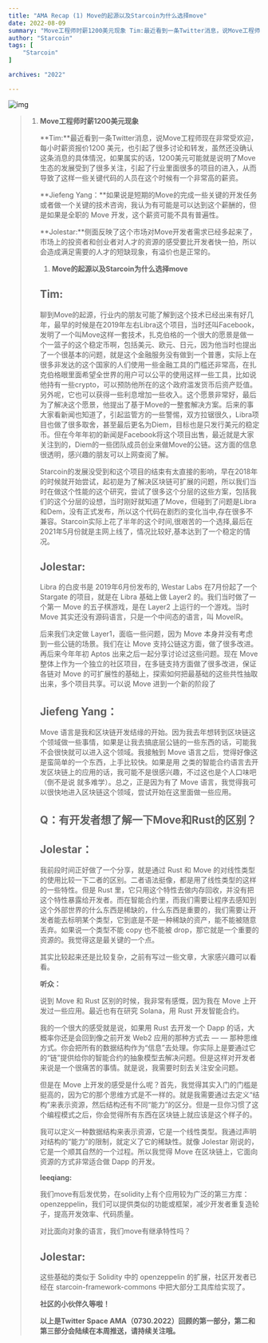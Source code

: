 ```yaml
---
title: "AMA Recap (1) Move的起源以及Starcoin为什么选择move"
date: 2022-08-09
summary: "Move工程师时薪1200美元现象 Tim:最近看到一条Twitter消息，说Move工程师现在非常受欢迎，每小时薪资报价1200 美元，也引起了很多讨论和转发，虽然还没确认这条消息的具体情況，如果属实的话，1200美元可能..."
author: "Starcoin"
tags: [
    "Starcoin"
]

archives: "2022"

---
```


![img](/images/hackathon/amar1.png)

> 1. **Move工程师时薪1200美元现象**
>
>    **Tim:**最近看到一条Twitter消息，说Move工程师现在非常受欢迎，每小时薪资报价1200 美元，也引起了很多讨论和转发，虽然还没确认这条消息的具体情況，如果属实的话，1200美元可能就是说明了Move生态的发展受到了很多关注，引起了行业里面很多的项目的进入，从而导致了这样一些关键代码的人员在这个时候有一个非常高的薪资。
>
>    **Jiefeng Yang：**如果说是短期的Move的完成一些关键的开发任务或者做一个关键的技术咨询，我认为有可能是可以达到这个薪酬的，但是如果是全职的 Move 开发，这个薪资可能不具有普遍性。
>
>    **Jolestar:**侧面反映了这个市场对Move开发者需求已经多起来了，市场上的投资者和创业者对人才的资源的感受要比开发者快一拍，所以会造成满足需要的人才的短缺现象，有溢价也是正常的。
>
>    1. **Move的起源以及Starcoin为什么选择move**
>
>    ## Tim:
>
>    聊到Move的起源，行业内的朋友可能了解到这个技术已经出来有好几年，最早的时候是在2019年左右Libra这个项目，当时还叫Facebook，发明了一个叫Move这样一套技术，扎克伯格的一个很大的愿景是做一个一篮子的这个稳定币啊，包括美元、欧元、日元，因为他当时也提出了一个很基本的问题，就是这个金融服务没有做到一个普惠，实际上在很多非发达的这个国家的人们使用一些金融工具的门槛还非常高，在扎克伯格眼里面希望全世界的用户可以公平的使用这样一些工具，比如说他持有一些crypto，可以预防他所在的这个政府滥发货币后资产贬值。另外呢，它也可以获得一些利息增加一些收入。这个愿景非常好，最后为了解决这个愿景，他提出了基于Move的一整套解决方案。后来的事大家看新闻也知道了，引起监管方的一些警惕，双方拉锯很久，Libra项目也做了很多取舍，甚至最后更名为Diem，目标也是只发行美元的稳定币。但在今年年初的新闻是Facebook将这个项目出售，最近就是大家关注到的，Diem的一些团队成员创业来做Move的公链。这方面的信息很透明，感兴趣的朋友可以上网查阅了解。
>
>    Starcoin的发展没受到和这个项目的结束有太直接的影响，早在2018年的时候就开始尝试，起初是为了解决区块链可扩展的问题，所以我们当时在做这个性能的这个研究，尝试了很多这个分层的这些方案，包括我们的这个分层的设想，当时刚好就知道了Move，但碰到了问题是Libra和Dem，没有正式发布，所以这个代码在剧烈的变化当中,存在很多不兼容。Starcoin实际上花了半年的这个时间,很艰苦的一个选择,最后在2021年5月份就是主网上线了，情况比较好,基本达到了一个稳定的情况。
>
>    ## Jolestar:
>
>    Libra 的白皮书是 2019年6月份发布的, Westar Labs 在7月份起了一个 Stargate 的项目，就是在 Libra 基础上做 Layer2 的。我们当时做了一个第一 Move 的五子棋游戏，是在 Layer2 上运行的一个游戏。当时 Move 其实还没有源码语言，只是一个中间态的语言，叫 MoveIR。
>
>    后来我们决定做 Layer1，面临一些问题，因为 Move 本身并没有考虑到一些公链的场景。我们在让 Move 支持公链这方面，做了很多改进。再后来今年年初 Aptos 出来之后一起分享讨论过这些问题。现在 Move 整体上作为一个独立的社区项目，在多链支持方面做了很多改进，保证各链对 Move 的可扩展性的基础上，探索如何把最基础的这些共性抽取出来，多个项目共享。可以说 Move 进到一个新的阶段了
>
>    ## Jiefeng Yang：
>
>    Move 语言是我和区块链开发结缘的开始。因为我去年想转到区块链这个领域做一些事情，如果是让我去搞底层公链的一些东西的话，可能我不会很快就可以进入这个领域。我接触到 Move 语言之后，觉得好像这是蛮简单的一个东西，上手比较快。如果是用 之类的智能合约语言去开发区块链上的应用的话，我可能不是很感兴趣，不过这也是个人口味吧（倒不是说 就多难学）。总之，正是因为有了 Move 语言，我觉得我可以很快地进入区块链这个领域，尝试开始在这里面做一些应用。
>
>    ## Q：有开发者想了解一下Move和Rust的区别？
>
>    ## Jolestar：
>
>    我前段时间正好做了一个分享，就是通过 Rust 和 Move 的对线性类型的使用比较一下二者的区别。二者语法挺像，都是用了线性类型的这样的一些特性。但是 Rust 里，它只用这个特性去做内存回收，并没有把这个特性暴露给开发者。而在智能合约里，而我们需要让程序去感知到这个外部世界的什么东西是稀缺的，什么东西是重要的，我们需要让开发者能去标明某个类型，它到底是不是一种稀缺的资产，能不能被随意丢弃。如果说一个类型不能 copy 也不能被 drop，那它就是一个重要的资源的。我觉得这是最关键的一个点。
>
>    其实比较起来还是比较复杂，之前有写过一些文章，大家感兴趣可以看看。
>
>    **听众：**
>
>    说到 Move 和 Rust 区别的时候，我非常有感慨，因为我在 Move 上开发过一些应用。最近也有在研究 Solana，用 Rust 开发智能合约。
>
>    我的一个很大的感受就是说，如果用 Rust 去开发一个 Dapp 的话，大概率你还是会回到像之前开发 Web2 应用的那种方式去 — — 那种思维方式。你会把所有的数据结构作为“信息”去处理。你实际上是要通过它的“链”提供给你的智能合约的抽象模型去解决问题。但是这样对开发者来说是一个很痛苦的事情。就是说，我需要时刻去关注安全问题。
>
>    但是在 Move 上开发的感受是什么呢？首先，我觉得其实入门的门槛是挺高的，因为它的那个思维方式是不一样的。就是我需要通过去定义“结构”来表示资源，然后结构还有不同“能力”的区分。但是一旦你习惯了这个编程模式之后，你会觉得所有东西在区块链上就应该是这个样子的。
>
>    我可以定义一种数据结构来表示资源，它是一个线性类型。我通过声明对结构的“能力”的限制，就定义了它的稀缺性。就像 Jolestar 刚说的，它是一个顺其自然的一个过程。所以我觉得 Move 在区块链上，它面向资源的方式非常适合做 Dapp 的开发。
>
>    **leeqiang:**
>
>    我们move有后发优势，在solidity上有个应用较为广泛的第三方库：openzeppelin，我们可以提供类似的功能或框架，减少开发者重复造轮子，提高开发效率、代码质量。
>
>    对比面向对象的语言，我们move有继承特性吗？
>
>    ## Jolestar:
>
>    这些基础的类似于 Solidity 中的 openzeppelin 的扩展，社区开发者已经在 starcoin-framework-commons 中把大部分工具库给实现了。
>
>    
>
>    **社区的小伙伴久等啦！**
>
>    **以上是Twitter Space AMA（0730.2022）回顾的第一部分，第二和第三部分会陆续在本周推送，请持续关注哦。**